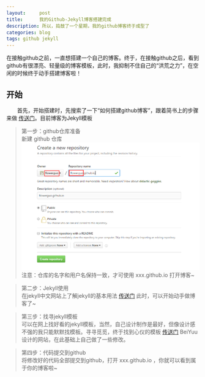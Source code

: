 ```yaml
---
layout:     post
title:      我的Github-Jekyll博客搭建完成
description: 所以，捣鼓了一个星期，我的github博客终于成型了
categories: blog
tags: github jekyll
---
```


在接触github之前，一直想搭建一个自己的博客。终于，在接触github之后，看到github有很漂亮、轻量级的博客模板，此时，我抑制不住自己的“洪荒之力”，在空闲的时候终于动手搭建博客啦！

## 开始
&emsp;&emsp;首先，开始搭建时，先搜索了一下“如何搭建github博客”，跟着简书上的步骤来做 <a href="http://www.jianshu.com/p/12b0099d4625" target="_blank" title="">传送门</a>。目前博客为Jekyll模板

>第一步：github仓库准备 <br/>
新建 github 仓库
![新建github仓库](/images/blog/gh-pic1.png)
注意：仓库的名字和用户名保持一致，才可使用 xxx.github.io 打开博客~

>第二步：Jekyll使用 <br/>
在jekyll中文网站上了解jekyll的基本用法 <a href="http://jekyllcn.com/docs/usage/" target="_blank" title="">传送门</a> 
此时，可以开始动手做博客了~

>第三步：找寻jekyll模板 <br/>
可以在网上找好看的jekyll模板，当然，自己设计制作是最好，但像设计感不强的我只能默默找模板。寻寻觅觅，终于找到心仪的模板 <a href="http://beiyuu.com/" target="_blank" title="">传送门</a> BeiYuu设计的网站，在此基础上自己做了一些修改。

>第四步：代码提交到github <br/>
将修改好的代码全部提交到github，打开 xxx.github.io ，你就可以看到属于你的博客啦~

